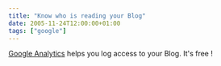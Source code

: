 ```yaml
---
title: "Know who is reading your Blog"
date: 2005-11-24T12:00:00+01:00
tags: ["google"]
---
```


<a href="http://www.google.com/analytics/">Google Analytics</a> helps you log access to your Blog. It's free !
